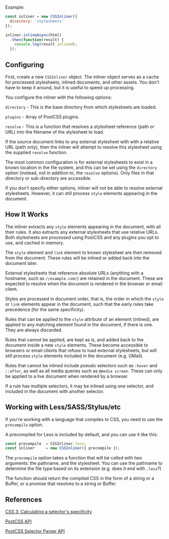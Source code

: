 
Example:

```js
const inliner = new CSSInliner({
  directory: 'stylesheets'
});

inliner.inlineAsync(html)
  .then(function(result) {
    console.log(result.inlined);
  });
```


## Configuring

First, create a new `CSSInliner` object.  The inliner object serves as a cache
for processed stylesheets, inlined documents, and other assets.  You don't have
to keep it around, but it is useful to speed up processing.

You configure the inliner with the following options:

`directory` - This is the base directory from which stylesheets are loaded.

`plugins`   - Array of PostCSS plugins.

`resolve`   - This is a function that resolves a stylesheet reference (path or
URL) into the filename of the stylesheet to load.

If the source document links to any external stylesheet with with a relative URL
(path only), then the inliner will attempt to resolve this stylesheet using the
supplied `resolve` function.

The most common configuration is for external stylesheets to exist in a known
location in the file system, and this can be set using the `directory` option
(instead, not in addition to, the `resolve` options).  Only files in that
directory or sub-directory are accessible.

If you don't specify either options, inliner will not be able to resolve
external stylesheets.  However, it can still process `style` elements appearing
in the document.


## How It Works

The inliner extracts any `style` elements appearing in the document, with all
their rules.  It also extracts any external stylesheets that use relative URLs.
Both stylesheets are processed using PostCSS and any plugins you opt to use, and
cached in memory.

The `style` element and `link` element to known stylesheet are then removed from
the document.  These rules will be inlined or added back into the document
later.

External stylesheets that reference absolute URLs (anything with a hostname,
such as `//example.com/`) are retained in the document.  These are expected to
resolve when the document is rendered in the browser or email client.

Styles are processed in document order, that is, the order in which the `style`
or `link` elements appear in the document, such that the early rules take
precedence (for the same specificity).

Rules that can be applied to the `style` attribute of an element (inlined), are
applied to any matching element found in the document, if there is one.  They
are always discarded.

Rules that cannot be applied, are kept as is, and added back to the document
inside a new `style` elements.  These become accessible to browsers or email
clients that refuse to load external stylesheets, but will still process `style`
elements included in the document (e.g. GMail).

Rules that cannot be inlined include pseudo selectors such as `:hover` and
`::after`, as well as all media queries such as `@media screen`.  These can only
be applied to a live document when rendered by a browser.

If a rule has multiple selectors, it may be inlined using one selector, and
included in the document with another selector.



## Working with Less/SASS/Stylus/etc

If you're working with a language that compiles to CSS, you need to use the
`precompile` option.

A precompiled for Less is included by default, and you can use it like this:

```js
const precompile  = CSSInliner.less;
const inliner     = new CSSInliner({ precompile });
```

The `precompile` option takes a function that will be called with two arguments:
the pathname, and the stylesheet.  You can use the pathname to determine the
file type based on its extension (e.g. does it end with `.less`?)

The function should return the compiled CSS in the form of a string or a Buffer,
or a promise that resolves to a string or Buffer.


## References

[CSS 3: Calculating a selector's specificity](http://www.w3.org/TR/css3-selectors/#specificity)

[PostCSS API](https://github.com/postcss/postcss/blob/master/docs/api.md)

[PostCSS Selector Parser API](https://github.com/postcss/postcss-selector-parser/blob/master/API.md)

